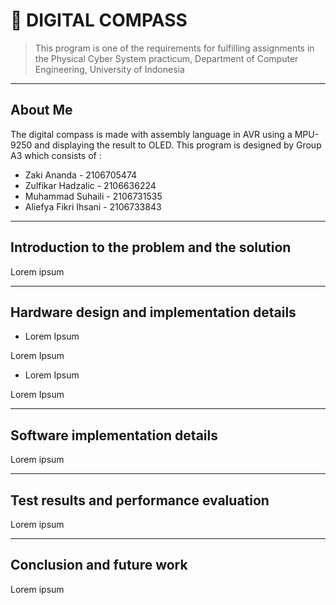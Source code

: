 # 🧭 DIGITAL COMPASS
> This program is one of the requirements for fulfilling assignments in the Physical Cyber System practicum, Department of Computer Engineering, University of Indonesia
---
## About Me
The digital compass is made with assembly language in AVR using a MPU-9250 and displaying the result to OLED. This program is designed by Group A3 which consists of : 

- Zaki Ananda - 2106705474
- Zulfikar Hadzalic - 2106636224
- Muhammad Suhaili - 2106731535
- Aliefya Fikri Ihsani - 2106733843
---
## Introduction to the problem and the solution
Lorem ipsum

---
## Hardware design and implementation details
- Lorem Ipsum

Lorem Ipsum

- Lorem Ipsum

Lorem Ipsum

---
## Software implementation details
Lorem ipsum

---
## Test results and performance evaluation
Lorem ipsum

---
## Conclusion and future work
Lorem ipsum

